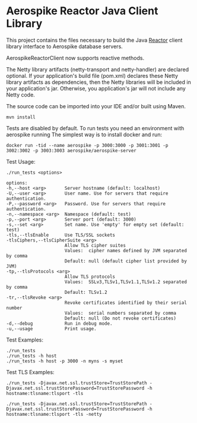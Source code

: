 Aerospike Reactor Java Client Library
=====================================

This project contains the files necessary to build the Java [Reactor](https://projectreactor.io/) client library 
interface to Aerospike database servers. 

AerospikeReactorClient now supports reactive methods. 

The Netty library artifacts (netty-transport and netty-handler) are declared optional.
If your application's build file (pom.xml) declares these Netty library artifacts as 
dependencies, then the Netty libraries will be included in your application's jar.
Otherwise, you application's jar will not include any Netty code.

The source code can be imported into your IDE and/or built using Maven.

    mvn install 
    
Tests are disabled by default. To run tests you need an environment with aerospike running
The simplest way is to install docker and run:

    docker run -tid --name aerospike -p 3000:3000 -p 3001:3001 -p 3002:3002 -p 3003:3003 aerospike/aerospike-server

Test Usage:

    ./run_tests <options>

    options:
    -h,--host <arg>       Server hostname (default: localhost)
    -U,--user <arg>       User name. Use for servers that require authentication.
    -P,--password <arg>   Password. Use for servers that require authentication.
    -n,--namespace <arg>  Namespace (default: test)
    -p,--port <arg>       Server port (default: 3000)
    -s,--set <arg>        Set name. Use 'empty' for empty set (default: test)
    -tls,--tlsEnable      Use TLS/SSL sockets
    -tlsCiphers,--tlsCipherSuite <arg>
                          Allow TLS cipher suites
                          Values:  cipher names defined by JVM separated by comma
                          Default: null (default cipher list provided by JVM)
    -tp,--tlsProtocols <arg>
                          Allow TLS protocols
                          Values:  SSLv3,TLSv1,TLSv1.1,TLSv1.2 separated by comma
                          Default: TLSv1.2
    -tr,--tlsRevoke <arg> 
                          Revoke certificates identified by their serial number
                          Values:  serial numbers separated by comma
                          Default: null (Do not revoke certificates)
    -d,--debug            Run in debug mode.
    -u,--usage            Print usage.

Test Examples:

    ./run_tests
    ./run_tests -h host
    ./run_tests -h host -p 3000 -n myns -s myset

Test TLS Examples:

    ./run_tests -Djavax.net.ssl.trustStore=TrustStorePath -Djavax.net.ssl.trustStorePassword=TrustStorePassword -h hostname:tlsname:tlsport -tls
    
    ./run_tests -Djavax.net.ssl.trustStore=TrustStorePath -Djavax.net.ssl.trustStorePassword=TrustStorePassword -h hostname:tlsname:tlsport -tls -netty
